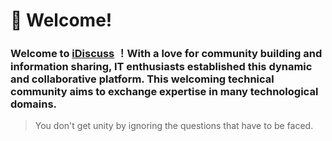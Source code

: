 # 👋 Welcome!

### Welcome to [iDiscuss](https://github.com/idiscuss1) ！With a love for community building and information sharing, IT enthusiasts established this dynamic and collaborative platform. This welcoming technical community aims to exchange expertise in many technological domains. 

> You don't get unity by ignoring the questions that have to be faced.
<!--

**Here are some ideas to get you started:**

🙋‍♀️ A short introduction - what is your organization all about?
🌈 Contribution guidelines - how can the community get involved?
👩‍💻 Useful resources - where can the community find your docs? Is there anything else the community should know?
🍿 Fun facts - what does your team eat for breakfast?
🧙 Remember, you can do mighty things with the power of [Markdown](https://docs.github.com/github/writing-on-github/getting-started-with-writing-and-formatting-on-github/basic-writing-and-formatting-syntax)
-->
